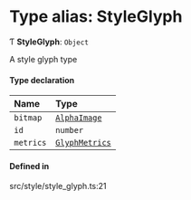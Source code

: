 # Type alias: StyleGlyph

Ƭ **StyleGlyph**: `Object`

A style glyph type

#### Type declaration

| Name | Type |
| :------ | :------ |
| `bitmap` | [`AlphaImage`](../classes/AlphaImage.md) |
| `id` | `number` |
| `metrics` | [`GlyphMetrics`](GlyphMetrics.md) |

#### Defined in

src/style/style_glyph.ts:21
